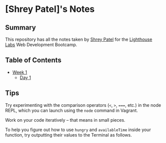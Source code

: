 # [Shrey Patel]'s Notes
## Summary
This repository has all the notes taken by [Shrey Patel](https://github.com/shreypatel22) for the [Lighthouse Labs](https://www.lighthouselabs.ca/) Web Development Bootcamp.

## Table of Contents
* [Week 1](/Week_1/)
  * [Day 1](/Week_1/Day_1/)


## Tips

Try experimenting with the comparison operators (`<`, `>`, `===`, etc.) in the node REPL, which you can launch using the `node` command in Vagrant.

Work on your code iteratively – that means in small pieces. 

To help you figure out how to use `hungry` and `availableTime` inside your function, try outputting their values to the Terminal as follows.